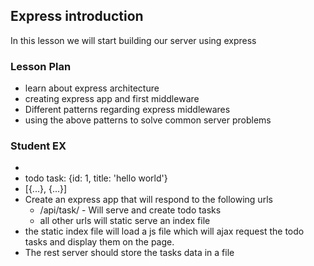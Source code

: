 ## Express introduction

In this lesson we will start building our server using express

### Lesson Plan

- learn about express architecture
- creating express app and first middleware
- Different patterns regarding express middlewares
- using the above patterns to solve common server problems

### Student EX
- 
- todo task: {id: 1, title: 'hello world'}
- [{...}, {...}]
- Create an express app that will respond to the following urls
  * /api/task/ - Will serve and create todo tasks
  * all other urls will static serve an index file
- the static index file will load a js file which will ajax request the todo tasks and display them on the page.
- The rest server should store the tasks data in a file
